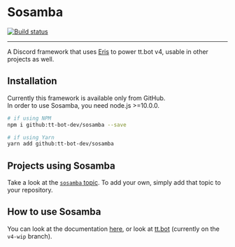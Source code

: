 # Sosamba
[![Build status][azp badge]][azp]
<hr>

A Discord framework that uses [Eris] to power tt.bot v4, usable in other projects as well.

## Installation
Currently this framework is available only from GitHub.  
In order to use Sosamba, you need node.js \>=10.0.0.
```sh
# if using NPM
npm i github:tt-bot-dev/sosamba --save

# if using Yarn
yarn add github:tt-bot-dev/sosamba
```

## Projects using Sosamba
Take a look at the [`sosamba` topic](https://github.com/topics/sosamba). To add your own, simply add that topic to your repository.

## How to use Sosamba
You can look at the documentation [here][docs], or look at [tt.bot](https://github.com/tt-bot-dev/tt.bot) (currently on the `v4-wip` branch).

[azp badge]: https://dev.azure.com/tt-bot-dev/sosamba/_apis/build/status/tt-bot-dev.sosamba?branchName=master
[azp]: https://dev.azure.com/tt-bot-dev/sosamba/_build/latest?definitionId=3&branchName=master
[docs]: https://tt-bot-dev.github.io/sosamba
[Eris]: https://github.com/abalabahaha/eris